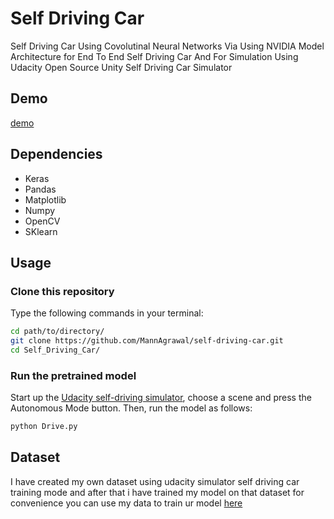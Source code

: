 # Self Driving Car

Self Driving Car Using Covolutinal Neural Networks Via Using NVIDIA Model Architecture for End To End Self Driving Car And For Simulation Using Udacity Open Source Unity Self Driving Car Simulator

## Demo
[demo](https://www.linkedin.com/posts/mannagrawal_automotive-computervision-datascience-ugcPost-6621305770644381696-Ovmc/)


## Dependencies

+ Keras
+ Pandas
+ Matplotlib
+ Numpy
+ OpenCV
+ SKlearn

## Usage

### Clone this repository

Type the following commands in your terminal:
```bash
cd path/to/directory/
git clone https://github.com/MannAgrawal/self-driving-car.git
cd Self_Driving_Car/
```

### Run the pretrained model

Start up the [Udacity self-driving simulator](https://github.com/udacity/self-driving-car-sim), choose a scene and press the Autonomous Mode button.  Then, run the model as follows:

```python
python Drive.py
```
## Dataset
I have created my own dataset using udacity simulator self driving car training mode and after that i have trained my model on that dataset for convenience you can use my data to train ur model [here](https://github.com/MannAgrawal/self-driving-car)

